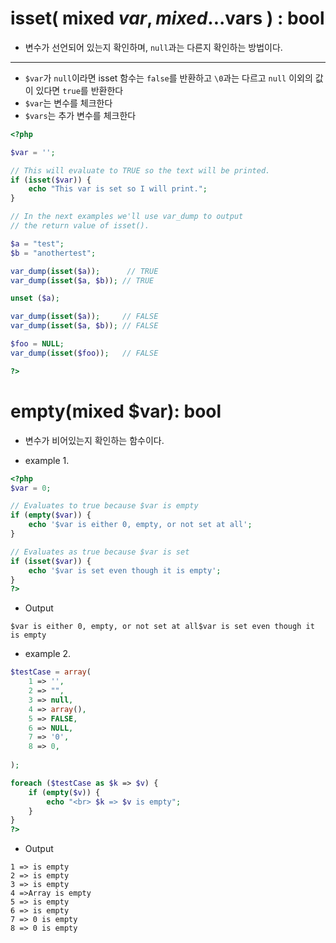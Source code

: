 # isset( mixed $var , mixed ...$vars ) : bool

- 변수가 선언되어 있는지 확인하며, `null`과는 다른지 확인하는 방법이다.

---

- `$var`가 `null`이라면 isset 함수는 `false`를 반환하고 `\0`과는 다르고 `null` 이외의 값이 있다면 `true`를 반환한다
- `$var`는 변수를 체크한다
- `$vars`는 추가 변수를 체크한다

```php
<?php

$var = '';

// This will evaluate to TRUE so the text will be printed.
if (isset($var)) {
    echo "This var is set so I will print.";
}

// In the next examples we'll use var_dump to output
// the return value of isset().

$a = "test";
$b = "anothertest";

var_dump(isset($a));      // TRUE
var_dump(isset($a, $b)); // TRUE

unset ($a);

var_dump(isset($a));     // FALSE
var_dump(isset($a, $b)); // FALSE

$foo = NULL;
var_dump(isset($foo));   // FALSE

?>
```

# empty(mixed $var): bool
- 변수가 비어있는지 확인하는 함수이다.

- example 1.
```php
<?php
$var = 0;

// Evaluates to true because $var is empty
if (empty($var)) {
    echo '$var is either 0, empty, or not set at all';
}

// Evaluates as true because $var is set
if (isset($var)) {
    echo '$var is set even though it is empty';
}
?>
```

- Output
```
$var is either 0, empty, or not set at all$var is set even though it is empty
```

- example 2.
```php
$testCase = array(
    1 => '',
    2 => "",
    3 => null,
    4 => array(),
    5 => FALSE,
    6 => NULL,
    7 => '0',
    8 => 0,
   
);

foreach ($testCase as $k => $v) {
    if (empty($v)) {
        echo "<br> $k => $v is empty";
    }
}
?>
```

- Output
```
1 => is empty
2 => is empty
3 => is empty
4 =>Array is empty
5 => is empty
6 => is empty
7 => 0 is empty
8 => 0 is empty
```